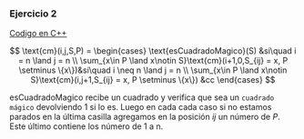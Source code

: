 ### Ejercicio 2

[Codigo en C++](../../Codigo/Ej_02.cpp)

$$
\text{cm}(i,j,S,P) = \begin{cases}
\text{esCuadradoMagico}(S) &si\quad i = n \land j = n \\
\sum_{x\in P \land x\notin S}\text{cm}(i+1,0,S_{ij} = x, P \setminus \{x\})&si\quad i \neq n \land j = n \\
\sum_{x\in P \land x\notin S}\text{cm}(i,j+1,S_{ij} = x, P \setminus \{x\})  &cc
\end{cases}
$$

$\text{esCuadradoMagico}$ recibe un cuadrado y verifica que sea un `cuadrado mágico` devolviendo 1 si lo es. Luego en cada cada caso si no estamos parados en la última casilla agregamos en la posición $ij$ un número de $P$. Este último contiene los número de 1 a n.